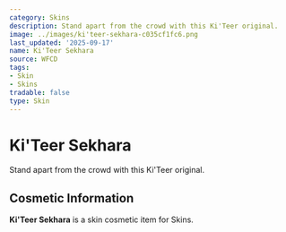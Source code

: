 ```yaml
---
category: Skins
description: Stand apart from the crowd with this Ki'Teer original.
image: ../images/ki'teer-sekhara-c035cf1fc6.png
last_updated: '2025-09-17'
name: Ki'Teer Sekhara
source: WFCD
tags:
- Skin
- Skins
tradable: false
type: Skin
---
```


# Ki'Teer Sekhara

Stand apart from the crowd with this Ki'Teer original.

## Cosmetic Information

**Ki'Teer Sekhara** is a skin cosmetic item for Skins.

